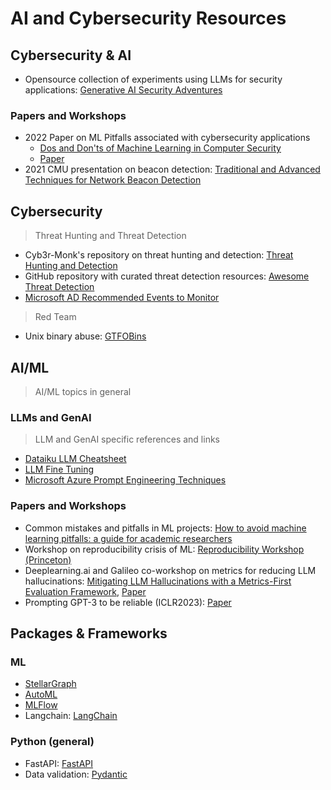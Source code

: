 # AI and Cybersecurity Resources
## Cybersecurity & AI 
-  Opensource collection of experiments using LLMs for security applications: [Generative AI Security Adventures](https://otrf.github.io/GenAI-Security-Adventures/README.html#contributing)
### Papers and Workshops 
- 2022 Paper on ML Pitfalls associated with cybersecurity applications
  - [Dos and Don'ts of Machine Learning in Computer Security](https://dodo-mlsec.org)
  - [Paper](https://www.usenix.org/system/files/sec22-arp.pdf) 
- 2021 CMU presentation on beacon detection: [Traditional and Advanced Techniques for Network Beacon Detection](https://www.cylab.cmu.edu/_files/documents/2021-partners-conference/dustin-updyke-tom-podnar.pdf) 

## Cybersecurity
> Threat Hunting and Threat Detection 
-  Cyb3r-Monk's repository on threat hunting and detection: [Threat Hunting and Detection](https://github.com/Cyb3r-Monk/Threat-Hunting-and-Detection/tree/main)
-  GitHub repository with curated threat detection resources: [Awesome Threat Detection](https://github.com/0x4D31/awesome-threat-detection)
-  [Microsoft AD Recommended Events to Monitor](https://learn.microsoft.com/en-us/windows-server/identity/ad-ds/plan/appendix-l--events-to-monitor)
> Red Team
- Unix binary abuse: [GTFOBins](https://gtfobins.github.io/)
  
## AI/ML
> AI/ML topics in general

### LLMs and GenAI
> LLM and GenAI specific references and links
- [Dataiku LLM Cheatsheet](https://content.dataiku.com/the-llm-cheatsheet-bundle)
- [LLM Fine Tuning](https://bdtechtalks.com/2023/07/10/llm-fine-tuning/)
- [Microsoft Azure Prompt Engineering Techniques](https://learn.microsoft.com/en-us/azure/ai-services/openai/concepts/advanced-prompt-engineering?pivots=programming-language-chat-completions)
### Papers and Workshops
- Common mistakes and pitfalls in ML projects: [How to avoid machine learning pitfalls: a guide for academic researchers](https://arxiv.org/pdf/2108.02497) 
- Workshop on reproducibility crisis of ML: [Reproducibility Workshop (Princeton)](https://sites.google.com/princeton.edu/rep-workshop/) 
- Deeplearning.ai and Galileo co-workshop on metrics for reducing LLM hallucinations: [Mitigating LLM Hallucinations with a Metrics-First Evaluation Framework](https://www.youtube.com/watch?v=u1pNrsR1txA), [Paper](https://www.rungalileo.io/blog/chainpoll)
- Prompting GPT-3 to be reliable (ICLR2023): [Paper](https://openreview.net/pdf?id=98p5x51L5af)

## Packages & Frameworks
### ML 
- [StellarGraph](https://stellargraph.readthedocs.io/en/stable/README.html#introduction) 
- [AutoML](https://www.automl.org) 
- [MLFlow](https://mlflow.org/#features)
- Langchain: [LangChain](https://python.langchain.com/v0.2/docs/introduction/)
  
### Python (general) 
- FastAPI: [FastAPI](https://fastapi.tiangolo.com)
- Data validation: [Pydantic](https://docs.pydantic.dev/2.7/)
